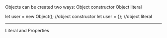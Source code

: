 Objects can be created two ways:
Object constructor 
Object literal

let user = new Object(); //object constructor
let user = {}; //object literal

------------------------

Literal and Properties

